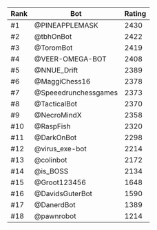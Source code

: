 Rank|Bot|Rating
---|---|---
#1|@PINEAPPLEMASK|2430
#2|@tbhOnBot|2422
#3|@ToromBot|2419
#4|@VEER-OMEGA-BOT|2408
#5|@NNUE_Drift|2389
#6|@MaggiChess16|2378
#7|@Speeedrunchessgames|2373
#8|@TacticalBot|2370
#9|@NecroMindX|2358
#10|@RaspFish|2320
#11|@DarkOnBot|2298
#12|@virus_exe-bot|2214
#13|@colinbot|2172
#14|@is_BOSS|2134
#15|@Groot123456|1648
#16|@DavidsGuterBot|1590
#17|@DanerdBot|1389
#18|@pawnrobot|1214
